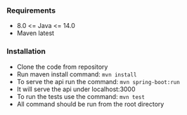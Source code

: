 ### Requirements

- 8.0 <= Java <= 14.0
- Maven latest

### Installation
- Clone the code from repository
- Run maven install command: `mvn install`
- To serve the api run the command: `mvn spring-boot:run`
- It will serve the api under localhost:3000
- To run the tests use the command: `mvn test`
- All command should be run from the root directory